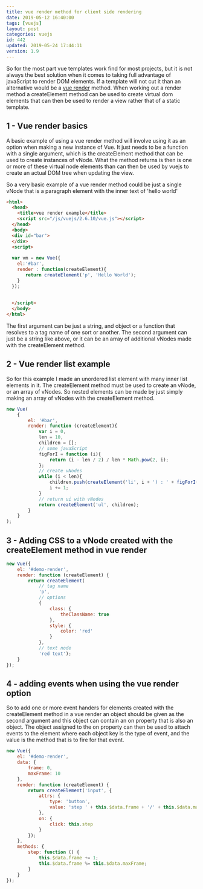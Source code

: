 ```yaml
---
title: vue render method for client side rendering
date: 2019-05-12 16:40:00
tags: [vuejs]
layout: post
categories: vuejs
id: 442
updated: 2019-05-24 17:44:11
version: 1.9
---
```


So for the most part vue templates work find for most projects, but it is not always the best solution when it comes to taking full advantage of javaScript to render DOM elements. If a template will not cut it than an alternative would be a [vue render](https://vuejs.org/v2/api/#render) method. When working out a render method a createElement method can be used to create virtual dom elements that can then be used to render a view rather that of a static template.

<!-- more -->

## 1 - Vue render basics

A basic example of using a vue render method will involve using it as an option when making a new instance of Vue. It just needs to be a function with a single argument, which is the createElement method that can be used to create instances of vNode. What the method returns is then is one or more of these virtual node elements than can then be used by vuejs to create an actual DOM tree when updating the view.

So a very basic example of a vue render method could be just a single vNode that is a paragraph element with the inner text of 'hello world'

```html
<html>
  <head>
    <title>vue render example</title>
    <script src="/js/vuejs/2.6.10/vue.js"></script>
  </head>
  <body>
  <div id="bar">
  </div>
  <script>
  
  var vm = new Vue({
    el:'#bar',
    render : function(createElement){
       return createElement('p', 'Hello World');
    }
  });
  
  
  </script>
  </body>
</html>
```

The first argument can be just a string, and object or a function that resolves to a tag name of one sort or another. The second argument can just be a string like above, or it can be an array of additional vNodes made with the createElement method.


## 2 - Vue render list example

So for this example I made an unordered list element with many inner list elements in it. The createElement method must be used to create an vNode, or an array of vNodes. So nested elements can be made by just simply making an array of vNodes with the createElement method.

```js
new Vue(
    {
        el: '#bar',
        render: function (createElement){
            var i = 0,
            len = 10,
            children = [];
            // some javaScript
            figForI = function (i){
                return (i - len / 2) / len * Math.pow(2, i);
            };
            // create vNodes
            while (i < len){
                children.push(createElement('li', i + ') : ' + figForI(i)));
                i += 1;
            }
            // return ui with vNodes
            return createElement('ul', children);
        }
    }
);

```

## 3 - Adding CSS to a vNode created with the createElement method in vue render

```js
new Vue({
    el: '#demo-render',
    render: function (createElement) {
        return createElement(
            // tag name
            'p',
            // options
            {
                class: {
                    theClassName: true
                },
                style: {
                    color: 'red'
                }
            },
            // text node
            'red text');
    }
});
```

## 4 - adding events when using the vue render option

So to add one or more event handers for elements created with the createElement method in a vue render an object should be given as the second argument and this object can contain an on property that is also an object. The object assigned to the on property can then be used to attach events to the element where each object key is the type of event, and the value is the method that is to fire for that event.

```js
new Vue({
    el: '#demo-render',
    data: {
        frame: 0,
        maxFrame: 10
    },
    render: function (createElement) {
        return createElement('input', {
            attrs: {
                type: 'button',
                value: 'step ' + this.$data.frame + '/' + this.$data.maxFrame
            },
            on: {
                click: this.step
            }
        });
    },
    methods: {
        step: function () {
            this.$data.frame += 1;
            this.$data.frame %= this.$data.maxFrame;
        }
    }
});
```